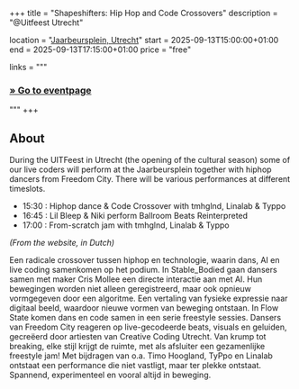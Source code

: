 +++
title       = "Shapeshifters: Hip Hop and Code Crossovers"
description = "@Uitfeest Utrecht"

location    = "[Jaarbeursplein, Utrecht](https://www.openstreetmap.org/?mlat=52.089061&mlon=5.106483#map=19/52.089061/5.106483&layers=N)"
start       = 2025-09-13T15:00:00+01:00
end         = 2025-09-13T17:15:00+01:00
price       = "free"

links = """
  ### [» Go to eventpage](https://uitfeest.nl/2025/uitfeest-2025/582/shapeshifters-hip-hop-and-code-crossovers)
"""
+++

## About

During the UITFeest in Utrecht (the opening of the cultural season) some of our live coders will perform at the Jaarbeursplein together with hiphop dancers from Freedom City. There will be various performances at different timeslots.

- 15:30 : Hiphop dance & Code Crossover with tmhglnd, Linalab & Typpo
- 16:45 : Lil Bleep & Niki perform Ballroom Beats Reinterpreted
- 17:00 : From-scratch jam with tmhglnd, Linalab & Typpo

*(From the website, in Dutch)*

Een radicale crossover tussen hiphop en technologie, waarin dans, AI en live coding samenkomen op het podium. In Stable_Bodied gaan dansers samen met maker Cris Mollee een directe interactie aan met AI. Hun bewegingen worden niet alleen geregistreerd, maar ook opnieuw vormgegeven door een algoritme. Een vertaling van fysieke expressie naar digitaal beeld, waardoor nieuwe vormen van beweging ontstaan. In Flow State komen dans en code samen in een serie freestyle sessies. Dansers van Freedom City reageren op live-gecodeerde beats, visuals en geluiden, gecreëerd door artiesten van Creative Coding Utrecht. Van krump tot breaking, elke stijl krijgt de ruimte, met als afsluiter een gezamenlijke freestyle jam! Met bijdragen van o.a. Timo Hoogland, TyPpo en Linalab ontstaat een performance die niet vastligt, maar ter plekke ontstaat. Spannend, experimenteel en vooral altijd in beweging.
